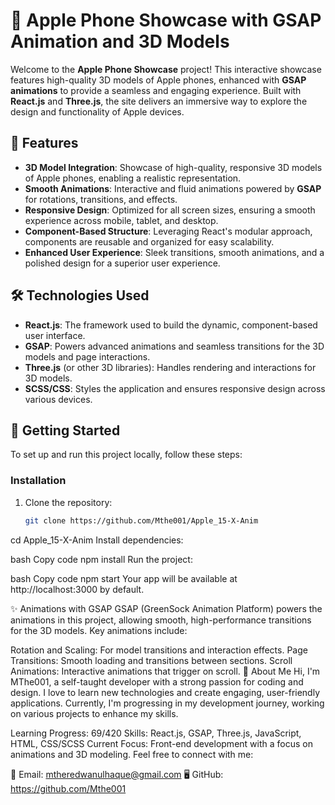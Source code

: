 # 📱 Apple Phone Showcase with GSAP Animation and 3D Models

Welcome to the **Apple Phone Showcase** project! This interactive showcase features high-quality 3D models of Apple phones, enhanced with **GSAP animations** to provide a seamless and engaging experience. Built with **React.js** and **Three.js**, the site delivers an immersive way to explore the design and functionality of Apple devices.

## 🎉 Features

- **3D Model Integration**: Showcase of high-quality, responsive 3D models of Apple phones, enabling a realistic representation.
- **Smooth Animations**: Interactive and fluid animations powered by **GSAP** for rotations, transitions, and effects.
- **Responsive Design**: Optimized for all screen sizes, ensuring a smooth experience across mobile, tablet, and desktop.
- **Component-Based Structure**: Leveraging React's modular approach, components are reusable and organized for easy scalability.
- **Enhanced User Experience**: Sleek transitions, smooth animations, and a polished design for a superior user experience.

## 🛠️ Technologies Used

- **React.js**: The framework used to build the dynamic, component-based user interface.
- **GSAP**: Powers advanced animations and seamless transitions for the 3D models and page interactions.
- **Three.js** (or other 3D libraries): Handles rendering and interactions for 3D models.
- **SCSS/CSS**: Styles the application and ensures responsive design across various devices.

## 🚀 Getting Started

To set up and run this project locally, follow these steps:

### Installation

1. Clone the repository:
   ```bash
   git clone https://github.com/Mthe001/Apple_15-X-Anim
cd Apple_15-X-Anim
Install dependencies:

bash
Copy code
npm install
Run the project:

bash
Copy code
npm start
Your app will be available at http://localhost:3000 by default.

✨ Animations with GSAP
GSAP (GreenSock Animation Platform) powers the animations in this project, allowing smooth, high-performance transitions for the 3D models. Key animations include:

Rotation and Scaling: For model transitions and interaction effects.
Page Transitions: Smooth loading and transitions between sections.
Scroll Animations: Interactive animations that trigger on scroll.
👤 About Me
Hi, I'm MThe001, a self-taught developer with a strong passion for coding and design. I love to learn new technologies and create engaging, user-friendly applications. Currently, I'm progressing in my development journey, working on various projects to enhance my skills.

Learning Progress: 69/420
Skills: React.js, GSAP, Three.js, JavaScript, HTML, CSS/SCSS
Current Focus: Front-end development with a focus on animations and 3D modeling.
Feel free to connect with me:

📧 Email: mtheredwanulhaque@gmail.com
🖥️ GitHub: https://github.com/Mthe001

